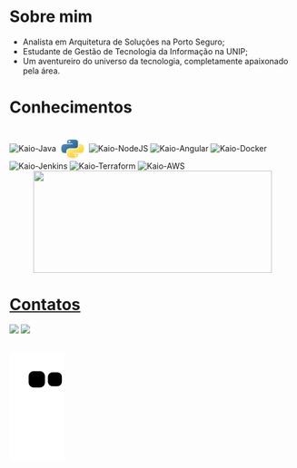 # Sobre mim
- Analista em Arquitetura de Soluções na Porto Seguro;
- Estudante de Gestão de Tecnologia da Informação na UNIP;
- Um aventureiro do universo da tecnologia, completamente apaixonado pela área.

# Conhecimentos

<div style="display: inline_block"><br>
  <img align="center" alt="Kaio-Java" height="50" width="60" src="https://cdn.jsdelivr.net/gh/devicons/devicon/icons/java/java-original-wordmark.svg">
  <img align="center" alt="Kaio-Python" height="40" width="50" src="https://raw.githubusercontent.com/devicons/devicon/master/icons/python/python-original.svg">
  <img align="center" alt="Kaio-NodeJS" height="40" width="50" src="https://cdn.jsdelivr.net/gh/devicons/devicon/icons/nodejs/nodejs-original.svg">
  <img align="center" alt="Kaio-Angular" height="40" width="50" src="https://cdn.jsdelivr.net/gh/devicons/devicon/icons/angularjs/angularjs-original.svg">
  <img align="center" alt="Kaio-Docker" height="50" width="60" src="https://cdn.jsdelivr.net/gh/devicons/devicon/icons/docker/docker-original-wordmark.svg">
  <img align="center" alt="Kaio-Jenkins" height="50" width="60" src="https://cdn.jsdelivr.net/gh/devicons/devicon/icons/jenkins/jenkins-original.svg">
  <img align="center" alt="Kaio-Terraform" height="40" width="50" src="https://api.iconify.design/simple-icons/terraform.svg">
  <img align="center" alt="Kaio-AWS" height="40" width="50" src="https://api.iconify.design/logos/aws.svg">
</div>

<div align="center">
  <a href="https://github.com/KaioAmaralB">
  <img align="center" height="180em" width="420" src="https://github-readme-stats.vercel.app/api/top-langs/?username=KaioAmaralB&layout=compact&langs_count=7&theme=dark"/>
</div>

# Contatos

<div> 
  <a href = "mailto:kaioamaral411@gmail.com"><img src="https://img.shields.io/badge/-Gmail-%23333?style=for-the-badge&logo=gmail&logoColor=white" target="_blank"></a>
  <a href="https://www.linkedin.com/in/kaio-amaral-bispo-195ab21a3/" target="_blank"><img src="https://img.shields.io/badge/-LinkedIn-%230077B5?style=for-the-badge&logo=linkedin&logoColor=white" target="_blank"></a> 
  
##
 
  ![Snake animation](https://github.com/KaioAmaralB/KaioAmaralB/blob/output/github-contribution-grid-snake.svg)
 
</div>
